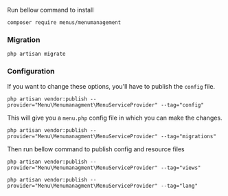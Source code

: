 Run bellow command to install
    
    composer require menus/menumanagement

### Migration

    php artisan migrate

### Configuration

If you want to change these options, you'll have to publish the `config` file.

    php artisan vendor:publish --provider="Menu\Menumanagment\MenuServiceProvider" --tag="config"
    
This will give you a `menu.php` config file in which you can make the changes.

    php artisan vendor:publish --provider="Menu\Menumanagment\MenuServiceProvider" --tag="migrations"
    
Then run bellow command to publish config and resource files

    php artisan vendor:publish --provider="Menu\Menumanagment\MenuServiceProvider" --tag="views"

    php artisan vendor:publish --provider="Menu\Menumanagment\MenuServiceProvider" --tag="lang"
